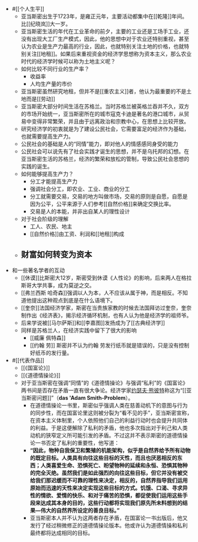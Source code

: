 - #[[个人生平]]
    - 亚当斯密出生于1723年，是雍正元年，主要活动都集中在[[乾隆]]年间。比[[纪晓岚]]大一岁。
    - 亚当斯密生活的年代在工业革命的前夕，主要的工业还是工场手工业，还没有出现大工厂生产模式，因此，他的思想中对于农业还特别重视，甚至认为农业是生产力最高的行业，因此，也就特别关注土地的价格，也就特别关注[[地租]]。如果后来重视资金的经济学思想称为资本主义，那么农业时代的经济学时候可以称为土地主义呢？
    - 如何比较不同行业的生产率？
        - 收益率
        - 人均生产量的市价
    - 亚当斯密虽然研究地租，但并不是[[重农主义]]者，他认为最重要的不是土地而是[[劳动]]
    - 亚当斯密大部分时间生活在苏格兰。当时苏格兰被英格兰吞并不久，双方的市场开始统一，亚当斯密所在的城市寇克卡迪是著名的港口城市，从贸易中变得非常繁荣，并且由于远离政治和宗教中心，在思想上比较开放。
    - 研究经济学的初衷就是为了建设公民社会，它需要富足的经济作为基础，也就需要提高生产力。
    - 公民社会的基础是人的“同情”能力，即对他人的情感感同身受的能力
    - 公民社会可以说先有了社会实践才诞生的思想，并不是乌托邦的幻想。在亚当斯密生活的苏格兰，经济的繁荣和放松的管制，导致公民社会思想的实践的诞生。
    - 如何能够提高生产力？
        - 分工才能提高生产力
        - 强调社会分工，即农业、工业、商业的分工
        - 分工就需要交易，交易的地方叫做市场，交易的原则是自愿，自愿是因为公平，公平来源于人们参考[[自然价格]]来确定交换比率。
        - 交易是人的本能，并非出自某人的理性设计
    - 对于社会阶级的理解
        - 工人、农民、地主
        - [[自然价格]]由工资、利润和[[地租]]构成
    - 财富如何转变为资本
        - 
- 和一些著名学者的互动
    - [[休谟]]比斯密大12岁，斯密受到休谟《人性论》的影响，后来两人在格拉斯哥大学共事，成为莫逆之交。
    - [[弗兰西斯 哈奇森]]强调以人为本，人不应该从属于神，而是相反。不知道他提出这种观点到底是在什么语境下。
    - [[奎奈]]法国经济学家，斯密在当贵族家教的时候去法国拜访过奎奈，奎奈制作出《经济表》，揭示经济循环机制，也有人认为他是经济学的祖师爷。
    - 后来学说被[[马尔萨斯]]和[[李嘉图]]发扬成为了[[古典经济学]]
    - 同样是苏格兰人，在经济实践中留下了很大的影响
        - [[威廉 佩特森]]
        - [[约翰 劳]] 斯密并不认为约翰 劳发行纸币就是错误的，只是没有控制好纸币的发行量。
- #[[代表作品]]
    - [[《国富论》]]
    - [[《道德情操论》]]
    - 对于亚当斯密在强调“同情”的《道德情操论》与强调“私利”的《国富论》两书间是否存在矛盾一直有很大争论。经济学家[约瑟夫·熊彼特](https://zh.wikipedia.org/wiki/%E7%BA%A6%E7%91%9F%E5%A4%AB%C2%B7%E7%86%8A%E5%BD%BC%E7%89%B9)称这为“[[亚当斯密问题]]”（__das 'Adam Smith-Problem__）。
        - 在道德情操论一书里，斯密似乎强调人类在慈善动机下的意图与行为的同步性，而在国富论里这则被分裂为“看不见的手”，亚当斯密宣称，在资本主义体制里，个人依照他们自己的利益行动时也会提升共同体的利益。于是这便解除了私利的矛盾，他也多次指出对于利己和人类动机的狭窄定义所可能引发的矛盾。不过这并不表示斯密的道德情操论一书否定了私利的重要性，他写道：
        - **“**因此，物种自我保卫和繁殖的机能架构，似乎是自然界给予所有动物的既定目标。人类具有向往这些目标的天性，而且也厌恶相反的东西；人类喜爱生命、恐惧死亡、盼望物种的延续和永恒、恐惧其物种的完全灭绝。虽然我们是如此强烈的向往这些目标，但它并没有被交给我们那迟缓而不可靠的理性来决定，相反的，自然界指导我们运用原始而迅速的天性来决定实现这些目标的方式。饥饿、口渴、寻求异性的情欲、爱情的快乐、和对于痛苦的恐惧，都促使我们运用这些手段来达成其本身的目的，这些行动都将实现我们原先所未料想到的结果—伟大的自然界所设定的善良目标。**”**
        - 亚当斯密本人并不认为这两者存在矛盾，在国富论一书出版后，他又发行了经过稍微修正的道德情操论版本。他或许认为道德情操和私利最终都将达成相同的目标。
